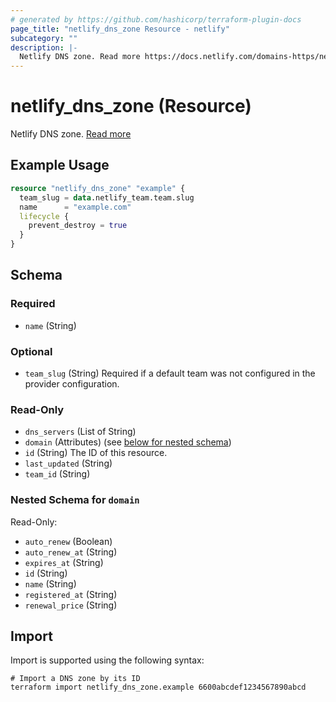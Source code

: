 ```yaml
---
# generated by https://github.com/hashicorp/terraform-plugin-docs
page_title: "netlify_dns_zone Resource - netlify"
subcategory: ""
description: |-
  Netlify DNS zone. Read more https://docs.netlify.com/domains-https/netlify-dns/
---
```


# netlify_dns_zone (Resource)

Netlify DNS zone. [Read more](https://docs.netlify.com/domains-https/netlify-dns/)

## Example Usage

```terraform
resource "netlify_dns_zone" "example" {
  team_slug = data.netlify_team.team.slug
  name      = "example.com"
  lifecycle {
    prevent_destroy = true
  }
}
```

<!-- schema generated by tfplugindocs -->
## Schema

### Required

- `name` (String)

### Optional

- `team_slug` (String) Required if a default team was not configured in the provider configuration.

### Read-Only

- `dns_servers` (List of String)
- `domain` (Attributes) (see [below for nested schema](#nestedatt--domain))
- `id` (String) The ID of this resource.
- `last_updated` (String)
- `team_id` (String)

<a id="nestedatt--domain"></a>
### Nested Schema for `domain`

Read-Only:

- `auto_renew` (Boolean)
- `auto_renew_at` (String)
- `expires_at` (String)
- `id` (String)
- `name` (String)
- `registered_at` (String)
- `renewal_price` (String)

## Import

Import is supported using the following syntax:

```shell
# Import a DNS zone by its ID
terraform import netlify_dns_zone.example 6600abcdef1234567890abcd
```
